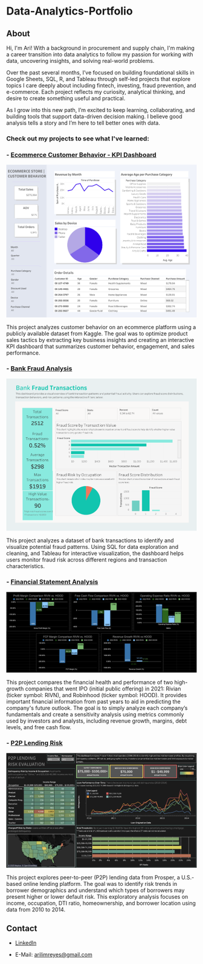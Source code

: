 # Data-Analytics-Portfolio

## About

Hi, I'm Ari! With a background in procurement and supply chain, I'm making a career transition into data analytics to follow my passion for working with data, uncovering insights, and solving real-world problems.

Over the past several months, I’ve focused on building foundational skills in Google Sheets, SQL, R, and Tableau through self-led projects that explore topics I care deeply about including fintech, investing, fraud prevention, and e-commerce. Each project reflects my curiosity, analytical thinking, and desire to create something useful and practical.

As I grow into this new path, I’m excited to keep learning, collaborating, and building tools that support data-driven decision making. I believe good analysis tells a story and I’m here to tell better ones with data.

### Check out my projects to see what I've learned:

### - [Ecommerce Customer Behavior - KPI Dashboard](./Ecommerce%20Customer%20Behavior%20-%20KPI%20Dashboard)

![Ecommerce Customer KPIs](Ecommerce%20Customer%20Behavior%20-%20KPI%20Dashboard/Ecommerce%20Customer%20KPIs.png)  

This project analyzes customer behavior on an ecommerce platform using a publicly available dataset from Kaggle. The goal was to optimize product sales tactics by extracting key business insights and creating an interactive KPI dashboard that summarizes customer behavior, engagement, and sales performance.

### - [Bank Fraud Analysis](./Bank%20Fraud%20Analysis)

![Bank Fraud Risk](Bank%20Fraud%20Analysis/Bank%20Fraud%20Risk.png)

This project analyzes a dataset of bank transactions to identify and visualize potential fraud patterns. Using SQL for data exploration and cleaning, and Tableau for interactive visualization, the dashboard helps users monitor fraud risk across different regions and transaction characteristics.

### - [Financial Statement Analysis](./Financial%20Statement%20Analysis)

![Financial Statement Comparison Summary](Financial%20Statement%20Analysis/Financial%20Statement%20Comparison%20Summary.png)

This project compares the financial health and performance of two high-growth companies that went IPO (initial public offering) in 2021: Rivian (ticker symbol: RIVN), and Robinhood (ticker symbol: HOOD). It provides important financial information from past years to aid in predicting the company's future outlook. The goal is to simply analyze each company’s fundamentals and create a sensitivity analysis using metrics commonly used by investors and analysts, including revenue growth, margins, debt levels, and free cash flow.

### - [P2P Lending Risk](./P2P%20Lending%20Risk)

![P2P Lending Risk](P2P%20Lending%20Risk/P2P%20Lending%20Risk.png)

This project explores peer-to-peer (P2P) lending data from Prosper, a U.S.-based online lending platform. The goal was to identify risk trends in borrower demographics and understand which types of borrowers may present higher or lower default risk. This exploratory analysis focuses on income, occupation, DTI ratio, homeownership, and borrower location using data from 2010 to 2014.

## Contact

- [LinkedIn](http://linkedin.com/in/AriReyes)

- E-Mail: arilimreyes@gmail.com
